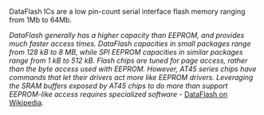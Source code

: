 DataFlash ICs are a low pin-count serial interface flash memory ranging from 1Mb to 64Mb.

_DataFlash generally has a higher capacity than EEPROM, and provides much faster access times. DataFlash capacities in small packages range from 128 kB to 8 MB, while SPI EEPROM capacities in similar packages range from 1 kB to 512 kB. Flash chips are tuned for page access, rather than the byte access used with EEPROM. However, AT45 series chips have commands that let their drivers act more like EEPROM drivers. Leveraging the SRAM buffers exposed by AT45 chips to do more than support EEPROM-like access requires specialized software_ - [DataFlash on Wikipedia](http://en.wikipedia.org/wiki/Dataflash).
